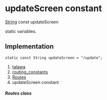 
<div>

# updateScreen constant

</div>


[String](https://api.flutter.dev/flutter/dart-core/String-class.html)
const updateScreen



static variables.



## Implementation

``` language-dart
static const String updateScreen = "/update";
```







1.  [talawa](../../index.html)
2.  [routing_constants](../../constants_routing_constants/)
3.  [Routes](../../constants_routing_constants/Routes-class.html)
4.  updateScreen constant

##### Routes class







